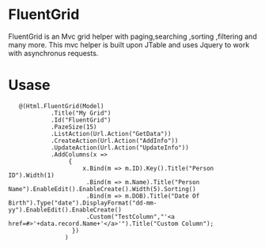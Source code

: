 # FluentGrid
FluentGrid is an Mvc grid helper with paging,searching ,sorting ,filtering and many more. This mvc helper is built upon JTable and uses Jquery to work with asynchronus requests.  

# Usase

```
   @(Html.FluentGrid(Model)
            .Title("My Grid")
            .Id("FluentGrid")
            .PazeSize(15)
            .ListAction(Url.Action("GetData"))
            .CreateAction(Url.Action("AddInfo"))
            .UpdateAction(Url.Action("UpdateInfo"))
            .AddColumns(x =>
                 {
                     x.Bind(m => m.ID).Key().Title("Person ID").Width(1)
                      .Bind(m => m.Name).Title("Person Name").EnableEdit().EnableCreate().Width(5).Sorting()
                      .Bind(m => m.DOB).Title("Date Of Birth").Type("date").DisplayFormat("dd-mm-yy").EnableEdit().EnableCreate()
                      .Custom("TestColumn","'<a href=#>'+data.record.Name+'</a>'").Title("Custom Column");
                  })
                )
```
